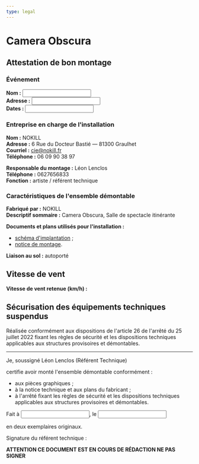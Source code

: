 ```yaml
---
type: legal
---
```


# Camera Obscura

## Attestation de bon montage

### Événement

**Nom :** <input>  
**Adresse :** <input>  
**Dates :** <input>  

### Entreprise en charge de l'installation

**Nom :** NOKILL  
**Adresse :** 6 Rue du Docteur Bastié — 81300 Graulhet  
**Courriel :** cie@nokill.fr  
**Téléphone :** 06 09 90 38 97

**Responsable du montage :** Léon Lenclos  
**Téléphone :** 0627656833  
**Fonction :** artiste / référent technique

### Caractéristiques de l'ensemble démontable

**Fabriqué par :** NOKILL  
**Descriptif sommaire :** Camera Obscura, Salle de spectacle itinérante

**Documents et plans utilisés pour l'installation :**

- [schéma d'implantation](../technique/implantation.md) ;
- [notice de montage](../technique/notice-montage.md).

**Liaison au sol :** autoporté

## Vitesse de vent

**Vitesse de vent retenue (km/h) :**

## Sécurisation des équipements techniques suspendus

Réalisée conformément aux dispositions de l'article 26 de l'arrêté du 25 juillet 2022 fixant les règles de sécurité et les dispositions techniques applicables aux structures provisoires et démontables.

---

Je, soussigné Léon Lenclos (Référent Technique)

certifie avoir monté l'ensemble démontable conformément :

- aux pièces graphiques ;
- à la notice technique et aux plans du fabricant ;
- à l'arrêté fixant les règles de sécurité et les dispositions techniques applicables aux structures provisoires et démontables.


Fait à <input>, le <input>

en deux exemplaires originaux.

Signature du référent technique :

**ATTENTION CE DOCUMENT EST EN COURS DE RÉDACTION NE PAS SIGNER**
